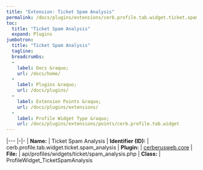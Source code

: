 ```yaml
---
title: "Extension: Ticket Spam Analysis"
permalink: /docs/plugins/extensions/cerb.profile.tab.widget.ticket.spam_analysis/
toc:
  title: "Ticket Spam Analysis"
  expand: Plugins
jumbotron:
  title: "Ticket Spam Analysis"
  tagline: 
  breadcrumbs:
  -
    label: Docs &raquo;
    url: /docs/home/
  -
    label: Plugins &raquo;
    url: /docs/plugins/
  -
    label: Extension Points &raquo;
    url: /docs/plugins/extensions/
  -
    label: Profile Widget Type &raquo;
    url: /docs/plugins/extensions/points/cerb.profile.tab.widget
---
```


|---
|-|-
| **Name:** | Ticket Spam Analysis
| **Identifier (ID):** | cerb.profile.tab.widget.ticket.spam_analysis
| **Plugin:** | [cerberusweb.core](/docs/plugins/cerberusweb.core/)
| **File:** | api/profiles/widgets/ticket/spam_analysis.php
| **Class:** | ProfileWidget_TicketSpamAnalysis

